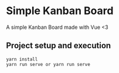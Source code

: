 # Simple Kanban Board

A simple Kanban Board made with Vue &lt;3

## Project setup and execution

```
yarn install
yarn run serve or yarn run serve
```
